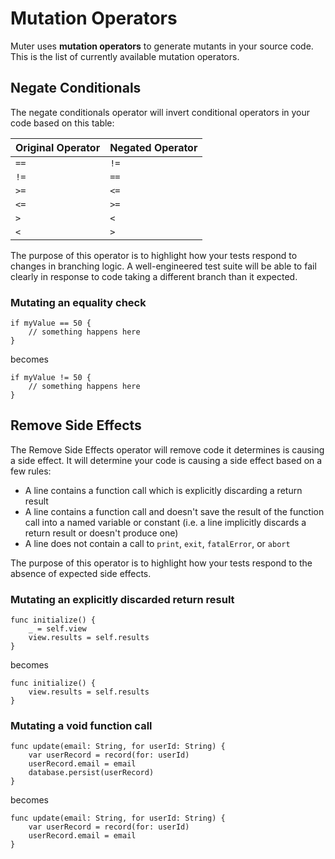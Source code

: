 # Mutation Operators
Muter uses **mutation operators** to generate mutants in your source code. This is the list of currently available mutation operators.

## Negate Conditionals
The negate conditionals operator will invert conditional operators in your code based on this table:

Original Operator | Negated Operator
------------------|-----------------
`==`|`!=`
`!=`|`==`
`>=`|`<=`
`<=`|`>=`
`>`|`<`
`<`|`>`

The purpose of this operator is to highlight how your tests respond to changes in branching logic. A well-engineered test suite will be able to fail clearly in response to code taking a different branch than it expected.

### Mutating an equality check
```
if myValue == 50 {
    // something happens here
}
```

becomes

```
if myValue != 50 {
    // something happens here
}
```

## Remove Side Effects 
The Remove Side Effects operator will remove code it determines is causing a side effect. It will determine your code is causing a side effect based on a few rules:

* A line contains a function call which is explicitly discarding a return result
* A line contains a function call and doesn't save the result of the function call into a named variable or constant (i.e. a line implicitly discards a return result or doesn't produce one)
* A line does not contain a call to `print`, `exit`, `fatalError`, or `abort`

The purpose of this operator is to highlight how your tests respond to the absence of expected side effects. 

### Mutating an explicitly discarded return result

```
func initialize() {
    _ = self.view
    view.results = self.results
}
```

becomes

```
func initialize() {
    view.results = self.results
}
```


### Mutating a void function call

```
func update(email: String, for userId: String) {
    var userRecord = record(for: userId)
    userRecord.email = email
    database.persist(userRecord)
}
```

becomes

```
func update(email: String, for userId: String) {
    var userRecord = record(for: userId)
    userRecord.email = email
}
```